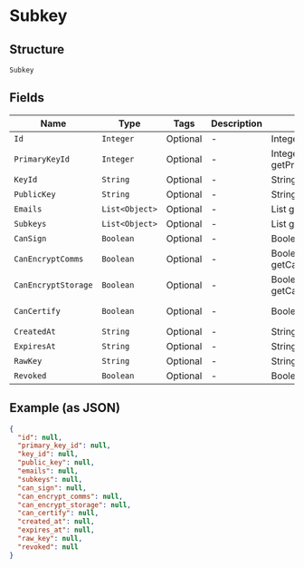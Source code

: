 
# Subkey

## Structure

`Subkey`

## Fields

| Name | Type | Tags | Description | Getter | Setter |
|  --- | --- | --- | --- | --- | --- |
| `Id` | `Integer` | Optional | - | Integer getId() | setId(Integer id) |
| `PrimaryKeyId` | `Integer` | Optional | - | Integer getPrimaryKeyId() | setPrimaryKeyId(Integer primaryKeyId) |
| `KeyId` | `String` | Optional | - | String getKeyId() | setKeyId(String keyId) |
| `PublicKey` | `String` | Optional | - | String getPublicKey() | setPublicKey(String publicKey) |
| `Emails` | `List<Object>` | Optional | - | List<Object> getEmails() | setEmails(List<Object> emails) |
| `Subkeys` | `List<Object>` | Optional | - | List<Object> getSubkeys() | setSubkeys(List<Object> subkeys) |
| `CanSign` | `Boolean` | Optional | - | Boolean getCanSign() | setCanSign(Boolean canSign) |
| `CanEncryptComms` | `Boolean` | Optional | - | Boolean getCanEncryptComms() | setCanEncryptComms(Boolean canEncryptComms) |
| `CanEncryptStorage` | `Boolean` | Optional | - | Boolean getCanEncryptStorage() | setCanEncryptStorage(Boolean canEncryptStorage) |
| `CanCertify` | `Boolean` | Optional | - | Boolean getCanCertify() | setCanCertify(Boolean canCertify) |
| `CreatedAt` | `String` | Optional | - | String getCreatedAt() | setCreatedAt(String createdAt) |
| `ExpiresAt` | `String` | Optional | - | String getExpiresAt() | setExpiresAt(String expiresAt) |
| `RawKey` | `String` | Optional | - | String getRawKey() | setRawKey(String rawKey) |
| `Revoked` | `Boolean` | Optional | - | Boolean getRevoked() | setRevoked(Boolean revoked) |

## Example (as JSON)

```json
{
  "id": null,
  "primary_key_id": null,
  "key_id": null,
  "public_key": null,
  "emails": null,
  "subkeys": null,
  "can_sign": null,
  "can_encrypt_comms": null,
  "can_encrypt_storage": null,
  "can_certify": null,
  "created_at": null,
  "expires_at": null,
  "raw_key": null,
  "revoked": null
}
```

